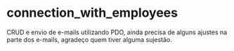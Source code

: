 # connection_with_employees

CRUD e envio de e-mails utilizando PDO, ainda precisa de alguns ajustes na parte dos e-mails, agradeço quem tiver alguma sujestão.
